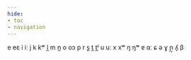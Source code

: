 ```yaml
---
hide:
- toc
- navigation
---
```

e
eɛ
i
iː
j
k
kʷ
l̪
m
n̪
o
oɔ
p
r
s̪
t̪
t̪ʲ
u
uː
x
xʷ
ŋ
ŋʷ
ɐ
ɑː
ɕ
ə
ɣ
ɲ̟
ʎ̟
β

